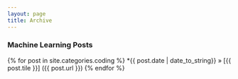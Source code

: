 ```yaml
---
layout: page
title: Archive
---
```


### Machine Learning Posts
{% for post in site.categories.coding %}
    *{{ post.date | date_to_string}}  &raquo; [{{ post.tile }}] ({{ post.url }})
{% endfor %}
